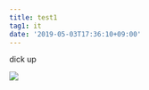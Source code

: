 ```yaml
---
title: test1
tag1: it
date: '2019-05-03T17:36:10+09:00'
---
```

dick up



![](/images/uploads/スクリーンショット-2019-01-26-15.29.22.png)
